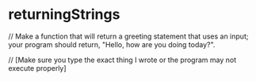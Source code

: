 # returningStrings
// Make a function that will return a greeting statement that uses an input; your program should return, "Hello, <name> how are you doing today?".

// [Make sure you type the exact thing I wrote or the program may not execute properly]
